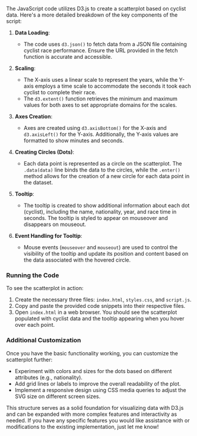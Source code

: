 The JavaScript code utilizes D3.js to create a scatterplot based on cyclist data. Here's a more detailed breakdown of the key components of the script:

1. **Data Loading**:
   - The code uses `d3.json()` to fetch data from a JSON file containing cyclist race performance. Ensure the URL provided in the fetch function is accurate and accessible.

2. **Scaling**:
   - The X-axis uses a linear scale to represent the years, while the Y-axis employs a time scale to accommodate the seconds it took each cyclist to complete their race.
   - The `d3.extent()` function retrieves the minimum and maximum values for both axes to set appropriate domains for the scales.

3. **Axes Creation**:
   - Axes are created using `d3.axisBottom()` for the X-axis and `d3.axisLeft()` for the Y-axis. Additionally, the Y-axis values are formatted to show minutes and seconds.

4. **Creating Circles (Dots)**:
   - Each data point is represented as a circle on the scatterplot. The `.data(data)` line binds the data to the circles, while the `.enter()` method allows for the creation of a new circle for each data point in the dataset.

5. **Tooltip**:
   - The tooltip is created to show additional information about each dot (cyclist), including the name, nationality, year, and race time in seconds. The tooltip is styled to appear on mouseover and disappears on mouseout.

6. **Event Handling for Tooltip**:
   - Mouse events (`mouseover` and `mouseout`) are used to control the visibility of the tooltip and update its position and content based on the data associated with the hovered circle.

### Running the Code

To see the scatterplot in action:
1. Create the necessary three files: `index.html`, `styles.css`, and `script.js`.
2. Copy and paste the provided code snippets into their respective files.
3. Open `index.html` in a web browser. You should see the scatterplot populated with cyclist data and the tooltip appearing when you hover over each point.

### Additional Customization

Once you have the basic functionality working, you can customize the scatterplot further:
- Experiment with colors and sizes for the dots based on different attributes (e.g., nationality).
- Add grid lines or labels to improve the overall readability of the plot.
- Implement a responsive design using CSS media queries to adjust the SVG size on different screen sizes.

This structure serves as a solid foundation for visualizing data with D3.js and can be expanded with more complex features and interactivity as needed. If you have any specific features you would like assistance with or modifications to the existing implementation, just let me know!
